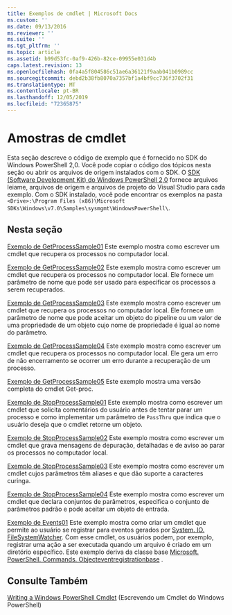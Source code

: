 ```yaml
---
title: Exemplos de cmdlet | Microsoft Docs
ms.custom: ''
ms.date: 09/13/2016
ms.reviewer: ''
ms.suite: ''
ms.tgt_pltfrm: ''
ms.topic: article
ms.assetid: b99d53fc-0af9-426b-82ce-09955e031d4b
caps.latest.revision: 13
ms.openlocfilehash: 0fa4a5f804586c51ae6a36121f9aab041b0989cc
ms.sourcegitcommit: debd2b38fb8070a7357bf1a4bf9cc736f3702f31
ms.translationtype: MT
ms.contentlocale: pt-BR
ms.lasthandoff: 12/05/2019
ms.locfileid: "72365875"
---
```

# <a name="cmdlet-samples"></a>Amostras de cmdlet

Esta seção descreve o código de exemplo que é fornecido no SDK do Windows PowerShell 2,0. Você pode copiar o código dos tópicos nesta seção ou abrir os arquivos de origem instalados com o SDK. O [SDK (Software Development Kit) do Windows PowerShell 2,0](https://www.microsoft.com/en-us/download/details.aspx?id=2560) fornece arquivos leiame, arquivos de origem e arquivos de projeto do Visual Studio para cada exemplo. Com o SDK instalado, você pode encontrar os exemplos na pasta `<Drive>:\Program Files (x86)\Microsoft SDKs\Windows\v7.0\Samples\sysmgmt\WindowsPowerShell\`.

## <a name="in-this-section"></a>Nesta seção

[Exemplo de GetProcessSample01](./getprocesssample01-sample.md) Este exemplo mostra como escrever um cmdlet que recupera os processos no computador local.

[Exemplo de GetProcessSample02](./getprocesssample02-sample.md) Este exemplo mostra como escrever um cmdlet que recupera os processos no computador local. Ele fornece um parâmetro de nome que pode ser usado para especificar os processos a serem recuperados.

[Exemplo de GetProcessSample03](./getprocesssample03-sample.md) Este exemplo mostra como escrever um cmdlet que recupera os processos no computador local. Ele fornece um parâmetro de nome que pode aceitar um objeto do pipeline ou um valor de uma propriedade de um objeto cujo nome de propriedade é igual ao nome do parâmetro.

[Exemplo de GetProcessSample04](./getprocesssample04-sample.md) Este exemplo mostra como escrever um cmdlet que recupera os processos no computador local. Ele gera um erro de não encerramento se ocorrer um erro durante a recuperação de um processo.

[Exemplo de GetProcessSample05](./getprocesssample05-sample.md) Este exemplo mostra uma versão completa do cmdlet Get-proc.

[Exemplo de StopProcessSample01](./stopprocesssample01-sample.md) Este exemplo mostra como escrever um cmdlet que solicita comentários do usuário antes de tentar parar um processo e como implementar um parâmetro de `PassThru` que indica que o usuário deseja que o cmdlet retorne um objeto.

[Exemplo de StopProcessSample02](./stopprocesssample02-sample.md) Este exemplo mostra como escrever um cmdlet que grava mensagens de depuração, detalhadas e de aviso ao parar os processos no computador local.

[Exemplo de StopProcessSample03](./stopprocesssample03-sample.md) Este exemplo mostra como escrever um cmdlet cujos parâmetros têm aliases e que dão suporte a caracteres curinga.

[Exemplo de StopProcessSample04](./stopprocesssample04-sample.md) Este exemplo mostra como escrever um cmdlet que declara conjuntos de parâmetros, especifica o conjunto de parâmetros padrão e pode aceitar um objeto de entrada.

[Exemplo de Events01](./events01-sample.md) Este exemplo mostra como criar um cmdlet que permite ao usuário se registrar para eventos gerados por [System. IO. FileSystemWatcher](/dotnet/api/System.IO.FileSystemWatcher). Com esse cmdlet, os usuários podem, por exemplo, registrar uma ação a ser executada quando um arquivo é criado em um diretório específico. Este exemplo deriva da classe base [Microsoft. PowerShell. Commands. Objecteventregistrationbase](/dotnet/api/Microsoft.PowerShell.Commands.ObjectEventRegistrationBase) .

## <a name="see-also"></a>Consulte Também

[Writing a Windows PowerShell Cmdlet](./writing-a-windows-powershell-cmdlet.md) (Escrevendo um Cmdlet do Windows PowerShell)
